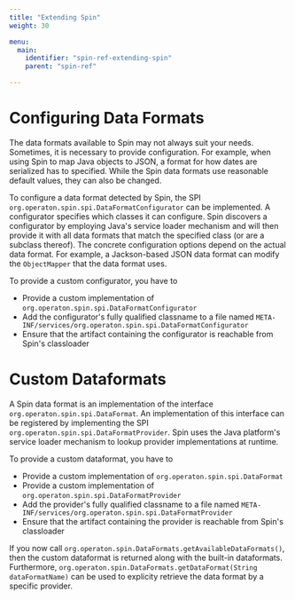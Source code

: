 ```yaml
---
title: "Extending Spin"
weight: 30

menu:
  main:
    identifier: "spin-ref-extending-spin"
    parent: "spin-ref"

---
```


# Configuring Data Formats

The data formats available to Spin may not always suit your needs. Sometimes, it is necessary to provide configuration. For example, when using Spin to map Java objects to JSON, a format for how dates are serialized has to specified. While the Spin data formats use reasonable default values, they can also be changed.

To configure a data format detected by Spin, the SPI `org.operaton.spin.spi.DataFormatConfigurator` can be implemented. A configurator specifies which classes it can configure. Spin discovers a configurator by employing Java's service loader mechanism and will then provide it with all data formats that match the specified class (or are a subclass thereof). The concrete configuration options depend on the actual data format. For example, a Jackson-based JSON data format can modify the `ObjectMapper` that the data format uses.

To provide a custom configurator, you have to

* Provide a custom implementation of `org.operaton.spin.spi.DataFormatConfigurator`
* Add the configurator's fully qualified classname to a file named `META-INF/services/org.operaton.spin.spi.DataFormatConfigurator`
* Ensure that the artifact containing the configurator is reachable from Spin's classloader


# Custom Dataformats

A Spin data format is an implementation of the interface `org.operaton.spin.spi.DataFormat`. An implementation of this interface can be registered by implementing the SPI `org.operaton.spin.spi.DataFormatProvider`. Spin uses the Java platform's service loader mechanism to lookup provider implementations at runtime.

To provide a custom dataformat, you have to

* Provide a custom implementation of `org.operaton.spin.spi.DataFormat`
* Provide a custom implementation of `org.operaton.spin.spi.DataFormatProvider`
* Add the provider's fully qualified classname to a file named `META-INF/services/org.operaton.spin.spi.DataFormatProvider`
* Ensure that the artifact containing the provider is reachable from Spin's classloader

If you now call `org.operaton.spin.DataFormats.getAvailableDataFormats()`, then the custom dataformat is returned along with the built-in dataformats. Furthermore, `org.operaton.spin.DataFormats.getDataFormat(String dataFormatName)` can be used to explicity retrieve the data format by a specific provider.
